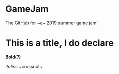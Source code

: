 # GameJam
The GitHub for ~a~ 2019 summer game jam!

# This is a title, I do declare
**Bold(?)**

_italics_
~crossout~
